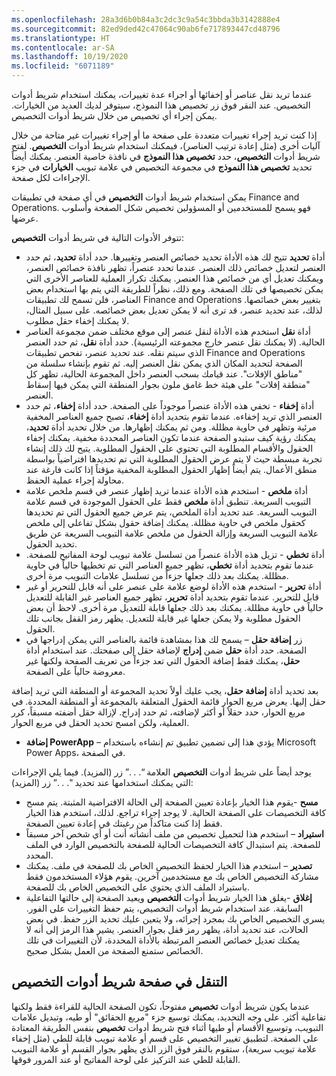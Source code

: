 ```yaml
---
ms.openlocfilehash: 28a3d6b0b84a3c2dc3c9a54c3bbda3b3142888e4
ms.sourcegitcommit: 82ed9ded42c47064c90ab6fe717893447cd48796
ms.translationtype: HT
ms.contentlocale: ar-SA
ms.lasthandoff: 10/19/2020
ms.locfileid: "6071189"
---
```

عندما تريد نقل عناصر أو إخفائها أو اجراء عدة تغييرات، يمكنك استخدام شريط أدوات التخصيص. عند النقر فوق زر تخصيص هذا النموذج، سيتوفر لديك العديد من الخيارات. يمكن إجراء أي تخصيص من خلال شريط أدوات التخصيص. 
 

إذا كنت تريد إجراء تغييرات متعددة على صفحة ما أو إجراء تغييرات غير متاحة من خلال آليات أخرى (مثل إعادة ترتيب العناصر)، فيمكنك استخدام شريط أدوات **التخصيص**. لفتح شريط أدوات **التخصيص**، حدد **تخصيص هذا النموذج** في نافذة خاصية العنصر. يمكنك أيضاً تحديد **تخصيص هذا النموذج** في مجموعة التخصيص في علامة تبويب **الخيارات** في جزء الإجراءات لكل صفحة.

يمكن استخدام شريط أدوات **التخصيص** في أي صفحة في تطبيقات Finance and Operations. فهو يسمح للمستخدمين أو المسؤولين تخصيص شكل الصفحة وأسلوب عرضها. 

تتوفر الأدوات التالية في شريط أدوات **التخصيص**:

- أداة **تحديد** تتيح لك هذه الأداة تحديد خصائص العنصر وتغييرها. حدد أداة **تحديد**، ثم حدد العنصر لتعديل خصائص ذلك العنصر. عندما تحدد عنصراً، تظهر نافذة خصائص العنصر، ويمكنك تعديل أي من خصائص هذا العنصر. يمكنك تكرار العملية للعناصر الأخرى التي يمكن تخصيصها في تلك الصفحة. ومع ذلك، نظراً للطريقة التي يتم بها استخدام بعض العناصر، فلن تسمح لك تطبيقات Finance and Operations بتغيير بعض خصائصها. لذلك، عند تحديد عنصر، قد ترى أنه لا يمكن تعديل بعض خصائصه. على سبيل المثال، لا يمكنك إخفاء حقل مطلوب.
- أداة **نقل** استخدم هذه الأداة لنقل عنصر إلى موقع مختلف ضمن مجموعة العناصر الحالية. (لا يمكنك نقل عنصر خارج مجموعته الرئيسية). حدد أداة **نقل**، ثم حدد العنصر الذي سيتم نقله. عند تحديد عنصر، تفحص تطبيقات Finance and Operations الصفحة لتحديد المكان الذي يمكن نقل العنصر إليه. ثم تقوم بإنشاء سلسلة من "مناطق الإفلات". عند قيامك بسحب العنصر داخل المجموعة الحالية، تظهر كل "منطقة إفلات" على هيئة خط غامق ملون بجوار المنطقة التي يمكن فيها إسقاط العنصر.
- أداة **إخفاء** - تخفي هذه الأداة عنصراً موجوداً على الصفحة. حدد أداة **إخفاء**، ثم حدد العنصر الذي تريد إخفاءه. عندما تقوم بتحديد أداة **إخفاء**، تصبح جميع العناصر المخفية مرئية وتظهر في حاوية مظللة. ومن ثم يمكنك إظهارها. من خلال تحديد أداة **تحديد**، يمكنك رؤية كيف ستبدو الصفحة عندما تكون العناصر المحددة مخفية.  يمكنك إخفاء الحقول والأقسام المطلوبة التي تحتوي على الحقول المطلوبة. يتيح لك ذلك إنشاء تجربة مبسطة حيث لا يتم عرض الحقول المطلوبة التي تم تحديدها افتراضياً بواسطة منطق الأعمال. يتم أيضاً إظهار الحقول المطلوبة المخفية مؤقتاً إذا كانت فارغة عند محاولة إجراء عملية الحفظ.
- أداة **ملخص** - استخدم هذه الأداة عندما تريد إظهار عنصر في قسم ملخص علامة التبويب السريعة. تنطبق أداة **ملخص** فقط على الحقول الموجودة في قسم علامة التبويب السريعة. عند تحديد أداة الملخص، يتم عرض جميع الحقول التي تم تحديدها كحقول ملخص في حاوية مظللة. يمكنك إضافة حقول بشكل تفاعلي إلى ملخص علامة التبويب السريعة وإزالة الحقول من ملخص علامة التبويب السريعة عن طريق تحديد الحقول.
- أداة **تخطي** - تزيل هذه الأداة عنصراً من تسلسل علامة تبويب لوحة المفاتيح للصفحة. عندما تقوم بتحديد أداة **تخطي**، تظهر جميع العناصر التي تم تخطيها حالياً في حاوية مظللة. يمكنك بعد ذلك جعلها جزءاً من تسلسل علامات التبويب مرة أخرى.
- أداة **تحرير** - استخدم هذه الأداة لوضع علامة على عنصر على أنه قابل للتحرير أو غير قابل للتحرير. عندما تقوم بتحديد أداة **تحرير**، تظهر جميع العناصر غير القابلة للتعديل حالياً في حاوية مظللة. يمكنك بعد ذلك جعلها قابلة للتعديل مرة أخرى. لاحظ أن بعض الحقول مطلوبة ولا يمكن جعلها غير قابلة للتعديل. يظهر رمز القفل بجانب تلك الحقول.
- زر **إضافة حقل** – يسمح لك هذا بمشاهدة قائمة بالعناصر التي يمكن إدراجها في الصفحة.  حدد أداة **حقل** ضمن **إدراج** لإضافة حقل إلى صفحتك. عند استخدام أداة **حقل**، يمكنك فقط إضافة الحقول التي تعد جزءاً من تعريف الصفحة ولكنها غير معروضة حالياً على الصفحة. 
 

بعد تحديد أداة **إضافة حقل**، يجب عليك أولاً تحديد المجموعة أو المنطقة التي تريد إضافة حقل إليها. يعرض مربع الحوار قائمة الحقول المتعلقة بالمجموعة أو المنطقة المحددة. في مربع الحوار، حدد حقلاً أو أكثر لإضافته، ثم حدد إدراج. لإزالة حقل أضفته مسبقاً، كرر العملية، ولكن امسح تحديد الحقل في مربع الحوار.

- **إضافة PowerApp‎** – يؤدي هذا إلى تضمين تطبيق تم إنشاءه باستخدام Microsoft Power Apps، في الصفحة. 

يوجد أيضاً على شريط أدوات **التخصيص** العلامة “. . .” زر (المزيد). فيما يلي الإجراءات التي يمكنك استخدامها عند تحديد ". . .” زر (المزيد): 

- **مسح** -يقوم هذا الخيار بإعادة تعيين الصفحة إلى الحالة الافتراضية المثبتة. يتم مسح كافة التخصيصات على الصفحة الحالية. لا يوجد إجراء تراجع. لذلك، استخدم هذا الخيار فقط إذا كنت متاكداً من رغبتك في إعادة تعيين الصفحة.
- **استيراد** – استخدم هذا لتحميل تخصيص من ملف أنشأته أنت أو أي شخص آخر مسبقاً للصفحة. يتم استبدال كافة التخصيصات الحالية للصفحة بالتخصيص الوارد في الملف المحدد.
- **تصدير** – استخدم هذا الخيار لحفظ التخصيص الخاص بك للصفحة في ملف. يمكنك مشاركة التخصيص الخاص بك مع مستخدمين آخرين. يقوم هؤلاء المستخدمون فقط باستيراد الملف الذي يحتوي على التخصيص الخاص بك للصفحة.
- **إغلاق** -يغلق هذا الخيار شريط أدوات **التخصيص** ويعيد الصفحة إلى حالتها التفاعلية السابقة.
عند استخدام شريط أدوات التخصيص، يتم حفظ التغييرات على الفور. يسري التخصيص الخاص بك بمجرد إجرائه، ولا يتعين عليك تحديد الزر حفظ. في بعض الحالات، عند تحديد أداة، يظهر رمز قفل بجوار العنصر. يشير هذا الرمز إلى أنه لا يمكنك تعديل خصائص العنصر المرتبطة بالأداة المحددة، لأن التغييرات في تلك الخصائص ستمنع الصفحة من العمل بشكل صحيح.

## <a name="navigating-the-personalization-toolbar-page"></a>التنقل في صفحة شريط أدوات التخصيص 

عندما يكون شريط أدوات **تخصيص** مفتوحاً، تكون الصفحة الحالية للقراءة فقط ولكنها تفاعلية أكثر. على وجه التحديد، يمكنك توسيع جزء "مربع الحقائق" أو طيه، وتبديل علامات التبويب، وتوسيع الأقسام أو طيها أثناء فتح شريط أدوات **تخصيص** بنفس الطريقة المعتادة على الصفحة. لتطبيق تغيير التخصيص على قسم أو علامة تبويب قابلة للطي (مثل إخفاء علامة تبويب سريعة)، ستقوم بالنقر فوق الزر الذي يظهر بجوار القسم أو علامة التبويب القابلة للطي عند التركيز على لوحة المفاتيح أو عند المرور فوقها.

